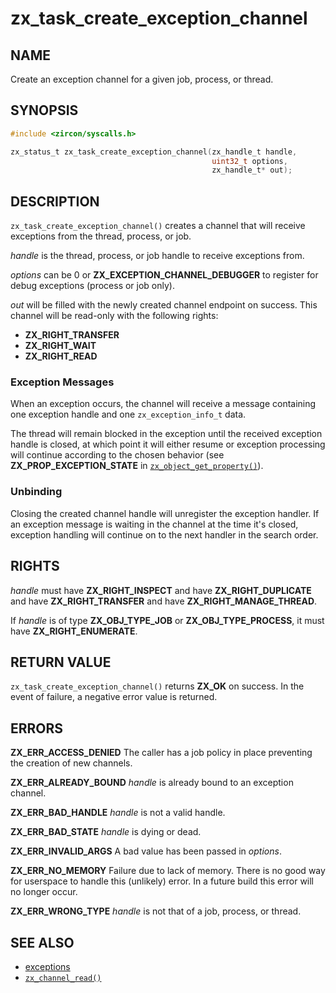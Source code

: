 # zx_task_create_exception_channel

## NAME

<!-- Updated by update-docs-from-fidl, do not edit. -->

Create an exception channel for a given job, process, or thread.

## SYNOPSIS

<!-- Updated by update-docs-from-fidl, do not edit. -->

```c
#include <zircon/syscalls.h>

zx_status_t zx_task_create_exception_channel(zx_handle_t handle,
                                             uint32_t options,
                                             zx_handle_t* out);
```

## DESCRIPTION

`zx_task_create_exception_channel()` creates a channel that will receive
exceptions from the thread, process, or job.

*handle* is the thread, process, or job handle to receive exceptions from.

*options* can be 0 or **ZX_EXCEPTION_CHANNEL_DEBUGGER** to register for debug
exceptions (process or job only).

*out* will be filled with the newly created channel endpoint on success. This
channel will be read-only with the following rights:

* **ZX_RIGHT_TRANSFER**
* **ZX_RIGHT_WAIT**
* **ZX_RIGHT_READ**

### Exception Messages

When an exception occurs, the channel will receive a message containing one
exception handle and one `zx_exception_info_t` data.

The thread will remain blocked in the exception until the received exception
handle is closed, at which point it will either resume or exception processing
will continue according to the chosen behavior (see **ZX_PROP_EXCEPTION_STATE**
in [`zx_object_get_property()`]).

### Unbinding

Closing the created channel handle will unregister the exception handler. If
an exception message is waiting in the channel at the time it's closed, exception
handling will continue on to the next handler in the search order.

## RIGHTS

<!-- Updated by update-docs-from-fidl, do not edit. -->

*handle* must have **ZX_RIGHT_INSPECT** and have **ZX_RIGHT_DUPLICATE** and have **ZX_RIGHT_TRANSFER** and have **ZX_RIGHT_MANAGE_THREAD**.

If *handle* is of type **ZX_OBJ_TYPE_JOB** or **ZX_OBJ_TYPE_PROCESS**, it must have **ZX_RIGHT_ENUMERATE**.

## RETURN VALUE

`zx_task_create_exception_channel()` returns **ZX_OK** on success.
In the event of failure, a negative error value is returned.

## ERRORS

**ZX_ERR_ACCESS_DENIED** The caller has a job policy in place preventing the
creation of new channels.

**ZX_ERR_ALREADY_BOUND** *handle* is already bound to an exception channel.

**ZX_ERR_BAD_HANDLE** *handle* is not a valid handle.

**ZX_ERR_BAD_STATE** *handle* is dying or dead.

**ZX_ERR_INVALID_ARGS** A bad value has been passed in *options*.

**ZX_ERR_NO_MEMORY**  Failure due to lack of memory.
There is no good way for userspace to handle this (unlikely) error.
In a future build this error will no longer occur.

**ZX_ERR_WRONG_TYPE**  *handle* is not that of a job, process, or thread.

## SEE ALSO

 - [exceptions]
 - [`zx_channel_read()`]

<!-- References updated by update-docs-from-fidl, do not edit. -->

[exceptions]: /docs/concepts/kernel/exceptions.md
[`zx_channel_read()`]: channel_read.md
[`zx_object_get_property()`]: object_get_property.md
